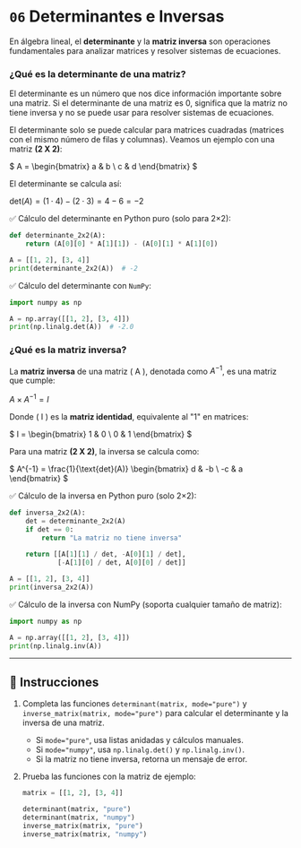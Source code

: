 # `06` Determinantes e Inversas  

En álgebra lineal, el **determinante** y la **matriz inversa** son operaciones fundamentales para analizar matrices y resolver sistemas de ecuaciones.


### ¿Qué es la determinante de una matriz?

El determinante es un número que nos dice información importante sobre una matriz. Si el determinante de una matriz es 0, significa que la matriz no tiene inversa y no se puede usar para resolver sistemas de ecuaciones. 

El determinante solo se puede calcular para matrices cuadradas (matrices con el mismo número de filas y columnas). Veamos un ejemplo con una matriz **\(2 X 2\)**:

$
A =
\begin{bmatrix} 
a & b \\ 
c & d 
\end{bmatrix}
$

El determinante se calcula así:

$\text{det}(A) = (1 \cdot 4) - (2 \cdot 3) = 4 - 6 = -2$

✅ Cálculo del determinante en Python puro (solo para 2×2):

```python
def determinante_2x2(A):
    return (A[0][0] * A[1][1]) - (A[0][1] * A[1][0])

A = [[1, 2], [3, 4]]
print(determinante_2x2(A))  # -2
```

✅ Cálculo del determinante con `NumPy`:

```python
import numpy as np

A = np.array([[1, 2], [3, 4]])
print(np.linalg.det(A))  # -2.0
```

### ¿Qué es la matriz inversa?

La **matriz inversa** de una matriz \( A \), denotada como $A^{-1}$, es una matriz que cumple:

$A \times A^{-1} = I$

Donde \( I \) es la **matriz identidad**, equivalente al "1" en matrices:

$
I =
\begin{bmatrix} 
1 & 0 \\ 
0 & 1 
\end{bmatrix}
$

Para una matriz **(2 X 2)**, la inversa se calcula como:

$
A^{-1} = \frac{1}{\text{det}(A)} 
\begin{bmatrix} 
d & -b \\ 
-c & a 
\end{bmatrix}
$

✅ Cálculo de la inversa en Python puro (solo 2×2):

```python
def inversa_2x2(A):
    det = determinante_2x2(A)
    if det == 0:
        return "La matriz no tiene inversa"
    
    return [[A[1][1] / det, -A[0][1] / det], 
            [-A[1][0] / det, A[0][0] / det]]

A = [[1, 2], [3, 4]]
print(inversa_2x2(A)) 
```

✅ Cálculo de la inversa con NumPy (soporta cualquier tamaño de matriz):

```python
import numpy as np

A = np.array([[1, 2], [3, 4]])
print(np.linalg.inv(A))
```
---


## 📝 Instrucciones

1. Completa las funciones `determinant(matrix, mode="pure")` y `inverse_matrix(matrix, mode="pure")` para calcular el determinante y la inversa de una matriz.

    - Si `mode="pure"`, usa listas anidadas y cálculos manuales.
    - Si `mode="numpy"`, usa `np.linalg.det()` y `np.linalg.inv()`.
    - Si la matriz no tiene inversa, retorna un mensaje de error.

2. Prueba las funciones con la matriz de ejemplo:

    ```python
    matrix = [[1, 2], [3, 4]]

    determinant(matrix, "pure")
    determinant(matrix, "numpy")
    inverse_matrix(matrix, "pure")
    inverse_matrix(matrix, "numpy")
    ```